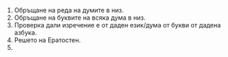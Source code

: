 1. Обръщане на реда на думите в низ.
2. Обръщане на буквите на всяка дума в низ.
3. Проверка дали изречение е от даден език/дума от букви от дадена азбука.
4. Решето на Ератостен.
5. 
